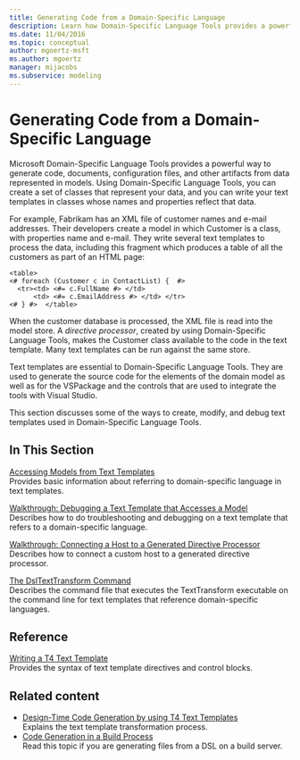 ```yaml
---
title: Generating Code from a Domain-Specific Language
description: Learn how Domain-Specific Language Tools provides a powerful way to generate code, documents, and other artifacts from data represented in models.
ms.date: 11/04/2016
ms.topic: conceptual
author: mgoertz-msft
ms.author: mgoertz
manager: mijacobs
ms.subservice: modeling
---
```

# Generating Code from a Domain-Specific Language

Microsoft Domain-Specific Language Tools provides a powerful way to generate code, documents, configuration files, and other artifacts from data represented in models. Using Domain-Specific Language Tools, you can create a set of classes that represent your data, and you can write your text templates in classes whose names and properties reflect that data.

For example, Fabrikam has an XML file of customer names and e-mail addresses. Their developers create a model in which Customer is a class, with properties name and e-mail. They write several text templates to process the data, including this fragment which produces a table of all the customers as part of an HTML page:

```
<table>
<# foreach (Customer c in ContactList) {  #>
  <tr><td> <#= c.FullName #> </td>
      <td> <#= c.EmailAddress #> </td> </tr>
<# } #>  </table>
```

When the customer database is processed, the XML file is read into the model store. A *directive processor*, created by using Domain-Specific Language Tools, makes the Customer class available to the code in the text template. Many text templates can be run against the same store.

Text templates are essential to Domain-Specific Language Tools. They are used to generate the source code for the elements of the domain model as well as for the VSPackage and the controls that are used to integrate the tools with Visual Studio.

This section discusses some of the ways to create, modify, and debug text templates used in Domain-Specific Language Tools.

## In This Section

[Accessing Models from Text Templates](../modeling/accessing-models-from-text-templates.md)\
Provides basic information about referring to domain-specific language in text templates.

[Walkthrough: Debugging a Text Template that Accesses a Model](../modeling/walkthrough-debugging-a-text-template-that-accesses-a-model.md)\
Describes how to do troubleshooting and debugging on a text template that refers to a domain-specific language.

[Walkthrough: Connecting a Host to a Generated Directive Processor](../modeling/walkthrough-connecting-a-host-to-a-generated-directive-processor.md)\
Describes how to connect a custom host to a generated directive processor.

[The DslTextTransform Command](../modeling/the-dsltexttransform-command.md)\
Describes the command file that executes the TextTransform executable on the command line for text templates that reference domain-specific languages.

## Reference

[Writing a T4 Text Template](../modeling/writing-a-t4-text-template.md)\
Provides the syntax of text template directives and control blocks.

## Related content

- [Design-Time Code Generation by using T4 Text Templates](../modeling/design-time-code-generation-by-using-t4-text-templates.md)\
Explains the text template transformation process.
- [Code Generation in a Build Process](../modeling/code-generation-in-a-build-process.md)\
Read this topic if you are generating files from a DSL on a build server.
